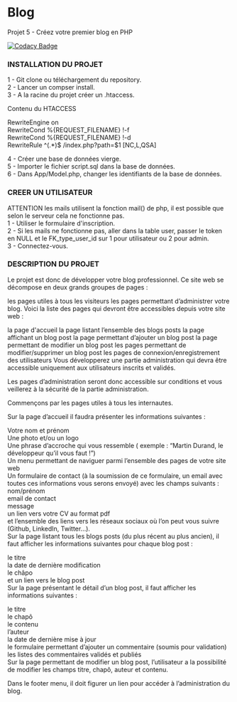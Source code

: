 # Blog
Projet 5 - Créez votre premier blog en PHP

[![Codacy Badge](https://app.codacy.com/project/badge/Grade/72dbe43bd24b49e988c6ffa3b4a3ce95)](https://app.codacy.com/gh/maxADev/Blog/dashboard?utm_source=gh&utm_medium=referral&utm_content=&utm_campaign=Badge_grade)

<h3>INSTALLATION DU PROJET</h3>

1 - Git clone ou téléchargement du repository.<br>
2 - Lancer un compser install.<br>
3 - A la racine du projet créer un .htaccess.<br>

Contenu du HTACCESS <br>

RewriteEngine on<br>
RewriteCond %{REQUEST_FILENAME} !-f<br>
RewriteCond %{REQUEST_FILENAME} !-d<br>
RewriteRule ^(.*)$ /index.php?path=$1 [NC,L,QSA]<br>

4 - Créer une base de données vierge.<br>
5 - Importer le fichier script.sql dans la base de données.<br>
6 - Dans App/Model.php, changer les identifiants de la base de données.<br>

<h3>CREER UN UTILISATEUR</h3>
ATTENTION les mails utilisent la fonction mail() de php, il est possible que selon le serveur cela ne fonctionne pas.<br>
1 - Utiliser le formulaire d'inscription.<br>
2 - Si les mails ne fonctionne pas, aller dans la table user, passer le token en NULL et le FK_type_user_id sur 1 pour utilisateur ou 2 pour admin.<br>
3 - Connectez-vous.<br>

<h3>DESCRIPTION DU PROJET</h3>
Le projet est donc de développer votre blog professionnel. Ce site web se décompose en deux grands groupes de pages :

les pages utiles à tous les visiteurs
les pages permettant d’administrer votre blog.
Voici la liste des pages qui devront être accessibles depuis votre site web :

la page d'accueil
la page listant l’ensemble des blogs posts
la page affichant un blog post
la page permettant d’ajouter un blog post
la page permettant de modifier un blog post
les pages permettant de modifier/supprimer un blog post
les pages de connexion/enregistrement des utilisateurs
Vous développerez une partie administration qui devra être accessible uniquement aux utilisateurs inscrits et validés.

Les pages d’administration seront donc accessible sur conditions et vous veillerez à la sécurité de la partie administration.

Commençons par les pages utiles à tous les internautes.

Sur la page d’accueil il faudra présenter les informations suivantes :

Votre nom et prénom<br>
Une photo et/ou un logo<br>
Une phrase d’accroche qui vous ressemble ( exemple : “Martin Durand, le développeur qu’il vous faut !”)<br>
Un menu permettant de naviguer parmi l’ensemble des pages de votre site web<br>
Un formulaire de contact (à la soumission de ce formulaire, un email avec toutes ces informations vous serons envoyé) avec les champs suivants :<br>
nom/prénom<br>
email de contact<br>
message<br>
un lien vers votre CV au format pdf<br>
et l’ensemble des liens vers les réseaux sociaux où l’on peut vous suivre (Github, LinkedIn, Twitter…).<br>
Sur la page listant tous les blogs posts (du plus récent au plus ancien), il faut afficher les informations suivantes pour chaque blog post :<br>

le titre<br>
la date de dernière modification<br>
le châpo<br>
et un lien vers le blog post<br>
Sur la page présentant le détail d’un blog post, il faut afficher les informations suivantes :<br>

le titre<br>
le chapô<br>
le contenu<br>
l’auteur<br>
la date de dernière mise à jour<br>
le formulaire permettant d’ajouter un commentaire (soumis pour validation)<br>
les listes des commentaires validés et publiés<br>
Sur la page permettant de modifier un blog post, l’utilisateur a la possibilité de modifier les champs titre, chapô, auteur et contenu.<br>

Dans le footer menu, il doit figurer un lien pour accéder à l’administration du blog.<br>

